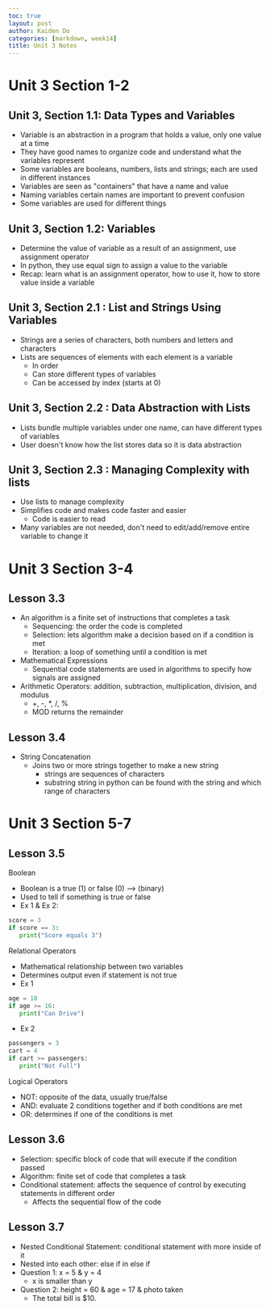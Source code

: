 ```yaml
---
toc: true
layout: post
author: Kaiden Do
categories: [markdown, week14]
title: Unit 3 Notes
---
```


# Unit 3 Section 1-2
## Unit 3, Section 1.1: Data Types and Variables
 - Variable is an abstraction in a program that holds a value, only one value at a time
 - They have good names to organize code and understand what the variables represent
 - Some variables are booleans, numbers, lists and strings; each are used in different instances
 - Variables are seen as "containers" that have a name and value
 - Naming variables certain names are important to prevent confusion
 - Some variables are used for different things

## Unit 3, Section 1.2: Variables
 - Determine the value of variable as a result of an assignment, use assignment operator
 - In python, they use equal sign to assign a value to the variable
 - Recap: learn what is an assignment operator, how to use it, how to store value inside a variable

## Unit 3, Section 2.1 : List and Strings Using Variables
 - Strings are a series of characters, both numbers and letters and characters
 - Lists are sequences of elements with each element is a variable
    - In order
    - Can store different types of variables
    - Can be accessed by index (starts at 0)

## Unit 3, Section 2.2 : Data Abstraction with Lists
 - Lists bundle multiple variables under one name, can have different types of variables
 - User doesn't know how the list stores data so it is data abstraction

## Unit 3, Section 2.3 : Managing Complexity with lists
 - Use lists to manage complexity
 - Simplifies code and makes code faster and easier
    - Code is easier to read
 - Many variables are not needed, don't need to edit/add/remove entire variable to change it

# Unit 3 Section 3-4
## Lesson 3.3
 - An algorithm is a finite set of instructions that completes a task
   - Sequencing: the order the code is completed
   - Selection: lets algorithm make a decision based on if a condition is met
   - Iteration: a loop of something until a condition is met
 - Mathematical Expressions
   - Sequential code statements are used in algorithms to specify how signals are assigned
 - Arithmetic Operators: addition, subtraction, multiplication, division, and modulus
   - +, -, *, /, %
   - MOD returns the remainder
## Lesson 3.4
 - String Concatenation
   - Joins two or more strings together to make a new string
      - strings are sequences of characters
      - substring string in python can be found with the string and which range of characters

# Unit 3 Section 5-7
## Lesson 3.5
Boolean
 - Boolean is a true (1) or false (0) --> (binary)
 - Used to tell if something is true or false
 - Ex 1 & Ex 2:
 ```python
 score = 3
 if score == 3:
    print("Score equals 3")
 ```
Relational Operators
 - Mathematical relationship between two variables
 - Determines output even if statement is not true
 - Ex 1
 ```python
 age = 18
 if age >= 16:
    print("Can Drive")
 ```
 - Ex 2
 ```python
 passengers = 3
 cart = 4
 if cart >= passengers:
    print("Not Full")
 ```

 Logical Operators
 - NOT: opposite of the data, usually true/false
 - AND: evaluate 2 conditions together and if both conditions are met
 - OR: determines if one of the conditions is met

## Lesson 3.6
- Selection: specific block of code that will execute if the condition passed
- Algorithm: finite set of code that completes a task
- Conditional statement: affects the sequence of control by executing statements in different order
  - Affects the sequential flow of the code

## Lesson 3.7
- Nested Conditional Statement: conditional statement with more inside of it
- Nested into each other: else if in else if
- Question 1: x = 5 & y = 4
  - x is smaller than y
- Question 2: height = 60 & age = 17 & photo taken
  - The total bill is $10.